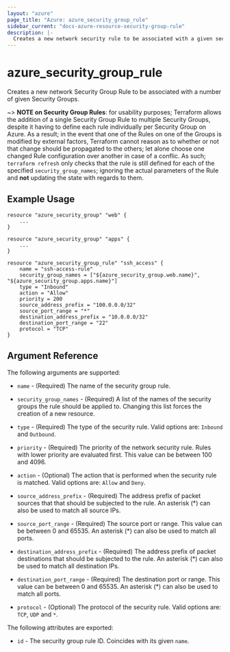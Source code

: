 ```yaml
---
layout: "azure"
page_title: "Azure: azure_security_group_rule"
sidebar_current: "docs-azure-resource-security-group-rule"
description: |-
  Creates a new network security rule to be associated with a given security group.
---
```


# azure\_security\_group\_rule

Creates a new network Security Group Rule to be associated with a number of
given Security Groups.

~> **NOTE on Security Group Rules**: for usability purposes; Terraform allows the
addition of a single Security Group Rule to multiple Security Groups, despite
it having to define each rule individually per Security Group on Azure. As a
result; in the event that one of the Rules on one of the Groups is modified by
external factors, Terraform cannot reason as to whether or not that change
should be propagated to the others; let alone choose one changed Rule
configuration over another in case of a conflic. As such; `terraform refresh`
only checks that the rule is still defined for each of the specified
`security_group_names`; ignoring the actual parameters of the Rule and **not**
updating the state with regards to them.

## Example Usage

```
resource "azure_security_group" "web" {
    ...
}

resource "azure_security_group" "apps" {
    ...
}

resource "azure_security_group_rule" "ssh_access" {
    name = "ssh-access-rule"
    security_group_names = ["${azure_security_group.web.name}", "${azure_security_group.apps.name}"]
    type = "Inbound"
    action = "Allow"
    priority = 200
    source_address_prefix = "100.0.0.0/32"
    source_port_range = "*"
    destination_address_prefix = "10.0.0.0/32"
    destination_port_range = "22"
    protocol = "TCP"
}
```

## Argument Reference

The following arguments are supported:
* `name` - (Required) The name of the security group rule.

* `security_group_names` - (Required) A list of the names of the security groups
    the rule should be applied to.
    Changing this list forces the creation of a new resource.

* `type` - (Required) The type of the security rule. Valid options are:
    `Inbound` and `Outbound`.

* `priority` - (Required) The priority of the network security rule. Rules with
    lower priority are evaluated first. This value can be between 100 and 4096.

* `action` - (Optional) The action that is performed when the security rule is
    matched. Valid options are: `Allow` and `Deny`.

* `source_address_prefix` - (Required) The address prefix of packet sources that
    that should be subjected to the rule. An asterisk (\*) can also be used to
    match all source IPs.

* `source_port_range` - (Required) The source port or range. This value can be
    between 0 and 65535. An asterisk (\*) can also be used to match all ports.

* `destination_address_prefix` - (Required) The address prefix of packet
    destinations that should be subjected to the rule. An asterisk
    (\*) can also be used to match all destination IPs.

* `destination_port_range` - (Required) The destination port or range. This value
    can be between 0 and 65535. An asterisk (\*) can also be used to match all
    ports.

* `protocol` - (Optional) The protocol of the security rule. Valid options are:
    `TCP`, `UDP` and `*`.

The following attributes are exported:

* `id` - The security group rule ID. Coincides with its given `name`.
